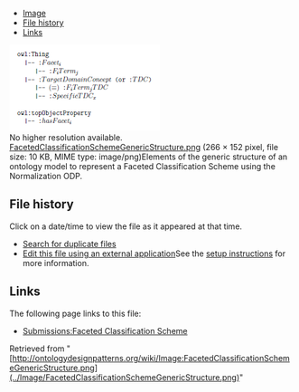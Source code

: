 * [Image](../Image/FacetedClassificationSchemeGenericStructure.png#file)
* [File history](../Image/FacetedClassificationSchemeGenericStructure.png#filehistory)
* [Links](../Image/FacetedClassificationSchemeGenericStructure.png#filelinks)

[![Image:FacetedClassificationSchemeGenericStructure.png](../images/2/22/FacetedClassificationSchemeGenericStructure.png)](../images/2/22/FacetedClassificationSchemeGenericStructure.png)  
No higher resolution available.  
[FacetedClassificationSchemeGenericStructure.png](../images/2/22/FacetedClassificationSchemeGenericStructure.png)‎ (266 × 152 pixel, file size: 10 KB, MIME type: image/png)Elements of the generic structure of an ontology model to represent a Faceted Classification Scheme using the Normalization ODP.




## File history

Click on a date/time to view the file as it appeared at that time.



  
* [Search for duplicate files](http://ontologydesignpatterns.org/wiki/Special:FileDuplicateSearch/FacetedClassificationSchemeGenericStructure.png "Special:FileDuplicateSearch/FacetedClassificationSchemeGenericStructure.png")
* [Edit this file using an external application](http://ontologydesignpatterns.org/wiki/index.php?title=Image:FacetedClassificationSchemeGenericStructure.png&action=edit&externaledit=true&mode=file "Image:FacetedClassificationSchemeGenericStructure.png")See the [setup instructions](http://www.mediawiki.org/wiki/Manual:External_editors "http://www.mediawiki.org/wiki/Manual:External_editors") for more information.

## Links



The following page links to this file:


* [Submissions:Faceted Classification Scheme](../Submissions/Faceted_Classification_Scheme "Submissions:Faceted Classification Scheme")


Retrieved from "[http://ontologydesignpatterns.org/wiki/Image:FacetedClassificationSchemeGenericStructure.png](../Image/FacetedClassificationSchemeGenericStructure.png)"